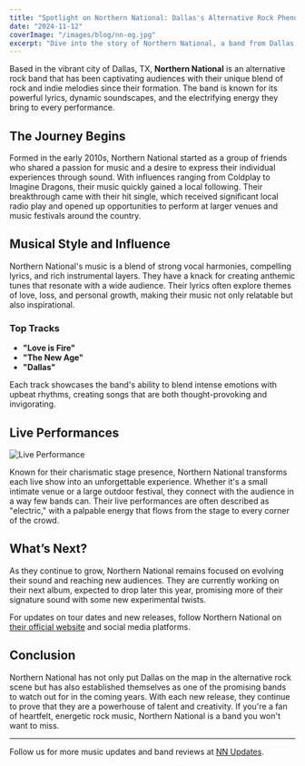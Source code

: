 ```yaml
---
title: "Spotlight on Northern National: Dallas's Alternative Rock Phenomenon"
date: "2024-11-12"
coverImage: "/images/blog/nn-og.jpg"
excerpt: "Dive into the story of Northern National, a band from Dallas that's making waves in the alternative rock scene with their unique sound and electrifying performances."
---
```


Based in the vibrant city of Dallas, TX, **Northern National** is an alternative rock band that has been captivating audiences with their unique blend of rock and indie melodies since their formation. The band is known for its powerful lyrics, dynamic soundscapes, and the electrifying energy they bring to every performance.

## The Journey Begins

Formed in the early 2010s, Northern National started as a group of friends who shared a passion for music and a desire to express their individual experiences through sound. With influences ranging from Coldplay to Imagine Dragons, their music quickly gained a local following. Their breakthrough came with their hit single, which received significant local radio play and opened up opportunities to perform at larger venues and music festivals around the country.

## Musical Style and Influence

Northern National's music is a blend of strong vocal harmonies, compelling lyrics, and rich instrumental layers. They have a knack for creating anthemic tunes that resonate with a wide audience. Their lyrics often explore themes of love, loss, and personal growth, making their music not only relatable but also inspirational.

### Top Tracks

- **"Love is Fire"**
- **"The New Age"**
- **"Dallas"**

Each track showcases the band's ability to blend intense emotions with upbeat rhythms, creating songs that are both thought-provoking and invigorating.

## Live Performances

![Live Performance](/images/blog/the-boys-show.jpeg)

Known for their charismatic stage presence, Northern National transforms each live show into an unforgettable experience. Whether it's a small intimate venue or a large outdoor festival, they connect with the audience in a way few bands can. Their live performances are often described as "electric," with a palpable energy that flows from the stage to every corner of the crowd.

## What’s Next?

As they continue to grow, Northern National remains focused on evolving their sound and reaching new audiences. They are currently working on their next album, expected to drop later this year, promising more of their signature sound with some new experimental twists.

For updates on tour dates and new releases, follow Northern National on <a href="http://www.northernnationalmusic.com" target="_blank" rel="noopener noreferrer">their official website</a> and social media platforms.

## Conclusion

Northern National has not only put Dallas on the map in the alternative rock scene but has also established themselves as one of the promising bands to watch out for in the coming years. With each new release, they continue to prove that they are a powerhouse of talent and creativity. If you're a fan of heartfelt, energetic rock music, Northern National is a band you won't want to miss.

---
Follow us for more music updates and band reviews at [NN Updates](https://www.northernnationalmusic.com/blog).
